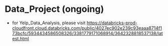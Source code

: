 # Data_Project (ongoing)
* for Yelp_Data_Analysis, please visit
https://databricks-prod-cloudfront.cloud.databricks.com/public/4027ec902e239c93eaaa8714f173bcfc/5934434586508326/3381779171068914/3642328818537138/latest.html


